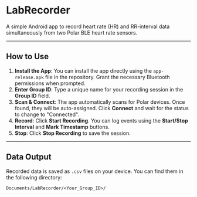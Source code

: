 # LabRecorder

A simple Android app to record heart rate (HR) and RR-interval data simultaneously from two Polar BLE heart rate sensors.

***

## How to Use

1.  **Install the App**: You can install the app directly using the `app-release.apk` file in the repository. Grant the necessary Bluetooth permissions when prompted.
2.  **Enter Group ID**: Type a unique name for your recording session in the **Group ID** field.
3.  **Scan & Connect**: The app automatically scans for Polar devices. Once found, they will be auto-assigned. Click **Connect** and wait for the status to change to "Connected".
4.  **Record**: Click **Start Recording**. You can log events using the **Start/Stop Interval** and **Mark Timestamp** buttons.
5.  **Stop**: Click **Stop Recording** to save the session.

***

## Data Output

Recorded data is saved as `.csv` files on your device. You can find them in the following directory:

`Documents/LabRecorder/<Your_Group_ID>/`
